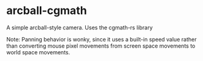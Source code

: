 # arcball-cgmath
A simple arcball-style camera. Uses the cgmath-rs library

Note: Panning behavior is wonky, since it uses a built-in speed value rather than converting mouse pixel movements from screen space movements to world space movements.
